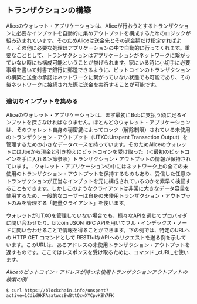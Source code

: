 ## トランザクションの構築

Aliceのウォレット・アプリケーションは、Aliceが行おうとするトランザクションに必要なインプットを自動的に集めアウトプットを構成するためのロジックが組み込まれています。そのためAliceは送金先とその送金額だけ指定すればよく、その他に必要な処理はアプリケーションの中で自動的に行ってくれます。重要なこととして、トランザクションはアプリケーションがネットワークに繋がっていない時にも構成可能ということが挙げられます。家にいる時に小切手に必要事項を書いて封書で銀行に郵送できるように、ビットコインのトランザクションの構築と送金の承認はネットワークに繋がっていない状態でも可能であり、その後ネットワークに接続された際に送金を実行することが可能です。

### 適切なインプットを集める
Aliceのウォレット・アプリケーションは、まず最初にBobに支払う額に足るインプットを探さなければなりません。ほとんどのウォレット・アプリケーションは、そのウォレット自身の秘密鍵によってロック（解除制限）されている未使用のトランザクション・アウトプット（UTXO:Unspent Transaction Output）を管理するための小さなデータベースを持っています。そのためAliceのウォレットにはJoeから現金と引き換えにビットコインを受け取った（＜最初のビットコインを手に入れる＞節参照）トランザクション・アウトプットの情報が保持されています。. ウォレット・アプリケーションの中にはネットワーク上の全ての未使用のトランザクション・アウトプットを保持するものもあり、受信した任意のトランザクションが正当なインプットを元に構成されているのかを素早く検証することもできます。しかしこのようなクライアントは非常に大きなデータ容量を使用するため、一般的なユーザーは自身の未使用トランザクション・アウトプットのみを管理する「軽量クライアント」を使います。

ウォレットがUTXOを管理していない場合でも、様々なAPIを通じてプロバイダに問い合わせたり、bitcoin JSON RPC APIを用いてフル・インデックス・ノードに問い合わせることで情報を得ることができます。下の例では、特定のURLへの HTTP GET コマンドとして RESTfulなAPIへのリクエストを送る例を示しています。このURLは、あるアドレスの未使用トランザクション・アウトプットを返すものです。ここではレスポンスを受け取るために、コマンド _cURL_を使います。

*Aliceのビットコイン・アドレスが持つ未使用トランザクションアウトプットの検索の例*
```
$ curl https://blockchain.info/unspent?active=1Cdid9KFAaatwczBwBttQcwXYCpvK8h7FK
```
